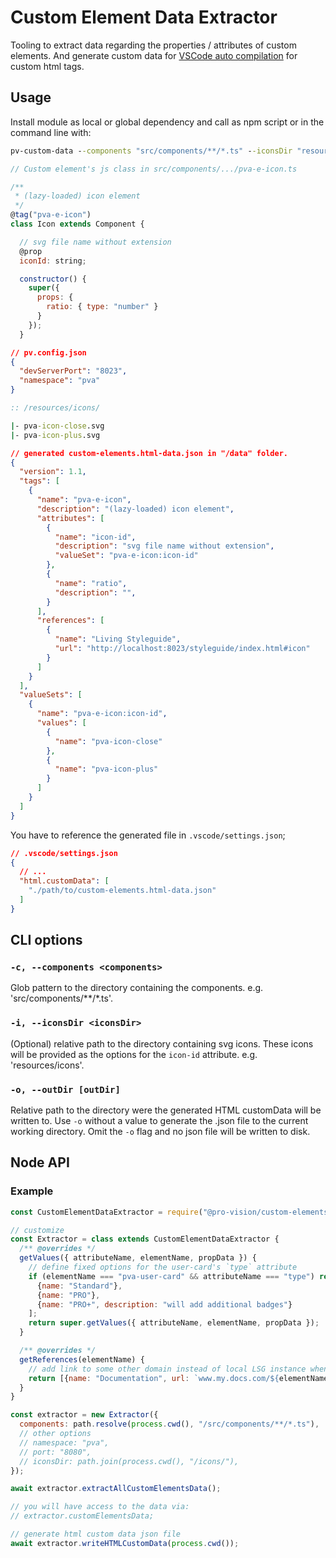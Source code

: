 # Custom Element Data Extractor

Tooling to extract data regarding the properties / attributes of custom elements. And generate custom data for [VSCode auto compilation](https://github.com/microsoft/vscode-html-languageservice/blob/main/docs/customData.md) for custom html tags.

## Usage

Install module as local or global dependency and call as npm script or in the command line with:

```cmd
pv-custom-data --components "src/components/**/*.ts" --iconsDir "resources/icons/" --outDir "data/"
```

```js
// Custom element's js class in src/components/.../pva-e-icon.ts

/**
 * (lazy-loaded) icon element
 */
@tag("pva-e-icon")
class Icon extends Component {

  // svg file name without extension
  @prop
  iconId: string;

  constructor() {
    super({
      props: {
        ratio: { type: "number" }
      }
    });
  }
```

```json
// pv.config.json
{
  "devServerPort": "8023",
  "namespace": "pva"
}
```

```cmd
:: /resources/icons/

|- pva-icon-close.svg
|- pva-icon-plus.svg
```

```json
// generated custom-elements.html-data.json in "/data" folder.
{
  "version": 1.1,
  "tags": [
    {
      "name": "pva-e-icon",
      "description": "(lazy-loaded) icon element",
      "attributes": [
        {
          "name": "icon-id",
          "description": "svg file name without extension",
          "valueSet": "pva-e-icon:icon-id"
        },
        {
          "name": "ratio",
          "description": "",
        }
      ],
      "references": [
        {
          "name": "Living Styleguide",
          "url": "http://localhost:8023/styleguide/index.html#icon"
        }
      ]
    }
  ],
  "valueSets": [
    {
      "name": "pva-e-icon:icon-id",
      "values": [
        {
          "name": "pva-icon-close"
        },
        {
          "name": "pva-icon-plus"
        }
      ]
    }
  ]
}
```

You have to reference the generated file in `.vscode/settings.json`;

```json
// .vscode/settings.json
{
  // ...
  "html.customData": [
    "./path/to/custom-elements.html-data.json"
  ]
}
```

## CLI options

### `-c, --components <components>`

Glob pattern to the directory containing the components. e.g. 'src/components/**/*.ts'.

### `-i, --iconsDir <iconsDir>`

(Optional) relative path to the directory containing svg icons. These icons will be provided as the options for the `icon-id` attribute. e.g. 'resources/icons'.

### `-o, --outDir [outDir]`

Relative path to the directory were the generated HTML customData will be written to.
Use `-o` without a value to generate the .json file to the current working directory. Omit the `-o` flag and no json file will be written to disk.

## Node API

### Example

```javascript
const CustomElementDataExtractor = require("@pro-vision/custom-elements-data-extractor");

// customize
const Extractor = class extends CustomElementDataExtractor {
  /** @overrides */
  getValues({ attributeName, elementName, propData }) {
    // define fixed options for the user-card's `type` attribute
    if (elementName === "pva-user-card" && attributeName === "type") return [
      {name: "Standard"},
      {name: "PRO"},
      {name: "PRO+", description: "will add additional badges"}
    ];
    return super.getValues({ attributeName, elementName, propData });
  }

  /** @overrides */
  getReferences(elementName) {
    // add link to some other domain instead of local LSG instance when hovering over custom elements tags in VSCode
    return [{name: "Documentation", url: `www.my.docs.com/${elementName}`}]
  }
}

const extractor = new Extractor({
  components: path.resolve(process.cwd(), "/src/components/**/*.ts"),
  // other options
  // namespace: "pva",
  // port: "8080",
  // iconsDir: path.join(process.cwd(), "/icons/"),
});

await extractor.extractAllCustomElementsData();

// you will have access to the data via:
// extractor.customElementsData;

// generate html custom data json file
await extractor.writeHTMLCustomData(process.cwd());
```

